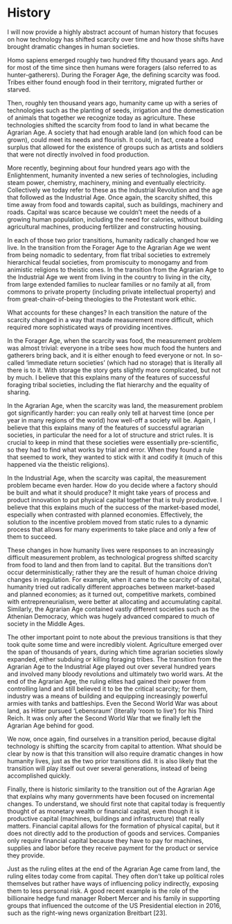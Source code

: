 # History

I will now provide a highly abstract account of human history that focuses on how technology has shifted scarcity over time and how those shifts have brought dramatic changes in human societies.

Homo sapiens emerged roughly two hundred fifty thousand years ago. And for most of the time since then humans were foragers (also referred to as hunter-gatherers). During the Forager Age, the defining scarcity was food. Tribes either found enough food in their territory, migrated further or starved.

Then, roughly ten thousand years ago, humanity came up with a series of technologies such as the planting of seeds, irrigation and the domestication of animals that together we recognize today as agriculture. These technologies shifted the scarcity from food to land in what became the Agrarian Age. A society that had enough arable land (on which food can be grown), could meet its needs and flourish. It could, in fact, create a food surplus that allowed for the existence of groups such as artists and soldiers that were not directly involved in food production.

More recently, beginning about four hundred years ago with the Enlightenment, humanity invented a new series of technologies, including steam power, chemistry, machinery, mining and eventually electricity. Collectively we today refer to these as the Industrial Revolution and the age that followed as the Industrial Age. Once again, the scarcity shifted, this time away from food and towards capital, such as buildings, machinery and roads. Capital was scarce because we couldn’t meet the needs of a growing human population, including the need for calories, without building agricultural machines, producing fertilizer and constructing housing.

In each of those two prior transitions, humanity radically changed how we live. In the transition from the Forager Age to the Agrarian Age we went from being nomadic to sedentary, from flat tribal societies to extremely hierarchical feudal societies, from promiscuity to monogamy and from animistic religions to theistic ones. In the transition from the Agrarian Age to the Industrial Age we went from living in the country to living in the city, from large extended families to nuclear families or no family at all, from commons to private property (including private intellectual property) and from great-chain-of-being theologies to the Protestant work ethic.

What accounts for these changes? In each transition the nature of the scarcity changed in a way that made measurement more difficult, which required more sophisticated ways of providing incentives.

In the Forager Age, when the scarcity was food, the measurement problem was almost trivial: everyone in a tribe sees how much food the hunters and gatherers bring back, and it is either enough to feed everyone or not. In so-called ‘immediate return societies’ (which had no storage) that is literally all there is to it. With storage the story gets slightly more complicated, but not by much. I believe that this explains many of the features of successful foraging tribal societies, including the flat hierarchy and the equality of sharing.

In the Agrarian Age, when the scarcity was land, the measurement problem got significantly harder: you can really only tell at harvest time (once per year in many regions of the world) how well-off a society will be. Again, I believe that this explains many of the features of successful agrarian societies, in particular the need for a lot of structure and strict rules. It is crucial to keep in mind that these societies were essentially pre-scientific, so they had to find what works by trial and error. When they found a rule that seemed to work, they wanted to stick with it and codify it (much of this happened via the theistic religions).

In the Industrial Age, when the scarcity was capital, the measurement problem became even harder. How do you decide where a factory should be built and what it should produce? It might take years of process and product innovation to put physical capital together that is truly productive. I believe that this explains much of the success of the market-based model, especially when contrasted with planned economies. Effectively, the solution to the incentive problem moved from static rules to a dynamic process that allows for many experiments to take place and only a few of them to succeed.

These changes in how humanity lives were responses to an increasingly difficult measurement problem, as technological progress shifted scarcity from food to land and then from land to capital. But the transitions don’t occur deterministically; rather they are the result of human choice driving changes in regulation. For example, when it came to the scarcity of capital, humanity tried out radically different approaches between market-based and planned economies; as it turned out, competitive markets, combined with entrepreneurialism, were better at allocating and accumulating capital. Similarly, the Agrarian Age contained vastly different societies such as the Athenian Democracy, which was hugely advanced compared to much of society in the Middle Ages.

The other important point to note about the previous transitions is that they took quite some time and were incredibly violent. Agriculture emerged over the span of thousands of years, during which time agrarian societies slowly expanded, either subduing or killing foraging tribes. The transition from the Agrarian Age to the Industrial Age played out over several hundred years and involved many bloody revolutions and ultimately two world wars. At the end of the Agrarian Age, the ruling elites had gained their power from controlling land and still believed it to be the critical scarcity; for them, industry was a means of building and equipping increasingly powerful armies with tanks and battleships. Even the Second World War was about land, as Hitler pursued ‘Lebensraum’ (literally ‘room to live’) for his Third Reich. It was only after the Second World War that we finally left the Agrarian Age behind for good.

We now, once again, find ourselves in a transition period, because digital technology is shifting the scarcity from capital to attention. What should be clear by now is that this transition will also require dramatic changes in how humanity lives, just as the two prior transitions did. It is also likely that the transition will play itself out over several generations, instead of being accomplished quickly.

Finally, there is historic similarity to the transition out of the Agrarian Age that explains why many governments have been focused on incremental changes. To understand, we should first note that capital today is frequently thought of as monetary wealth or financial capital, even though it is productive capital (machines, buildings and infrastructure) that really matters. Financial capital allows for the formation of physical capital, but it does not directly add to the production of goods and services. Companies only require financial capital because they have to pay for machines, supplies and labor before they receive payment for the product or service they provide.
 
Just as the ruling elites at the end of the Agrarian Age came from land, the ruling elites today come from capital. They often don’t take up political roles themselves but rather have ways of influencing policy indirectly, exposing them to less personal risk. A good recent example is the role of the billionaire hedge fund manager Robert Mercer and his family in supporting groups that influenced the outcome of the US Presidential election in 2016, such as the right-wing news organization Breitbart [23].
